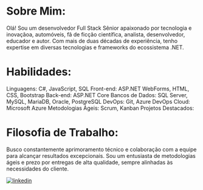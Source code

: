 
# Sobre Mim:

Olá! Sou um desenvolvedor Full Stack Sênior apaixonado por tecnologia e inovaçãoa, automóveis, fã de ficção científica, analista, desenvolvedor, educador e autor. Com mais de duas décadas de experiência, tenho expertise em diversas tecnologias e frameworks do ecossistema .NET. 

# Habilidades:

Linguagens: C#, JavaScript, SQL
Front-end: ASP.NET WebForms, HTML, CSS, Bootstrap
Back-end: ASP.NET Core
Bancos de Dados: SQL Server, MySQL, MariaDB, Oracle, PostgreSQL
DevOps: Git, Azure DevOps
Cloud: Microsoft Azure
Metodologias Ágeis: Scrum, Kanban
Projetos Destacados:

# Filosofia de Trabalho:

Busco constantemente aprimoramento técnico e colaboração com a equipe para alcançar resultados excepcionais. Sou um entusiasta de metodologias ágeis e prezo por entregas de alta qualidade, sempre alinhadas às necessidades do cliente.

[![linkedin](https://img.shields.io/badge/linkedin-0A66C2?style=for-the-badge&logo=linkedin&logoColor=white)](https://www.linkedin.com/in/wanfranklin/)
